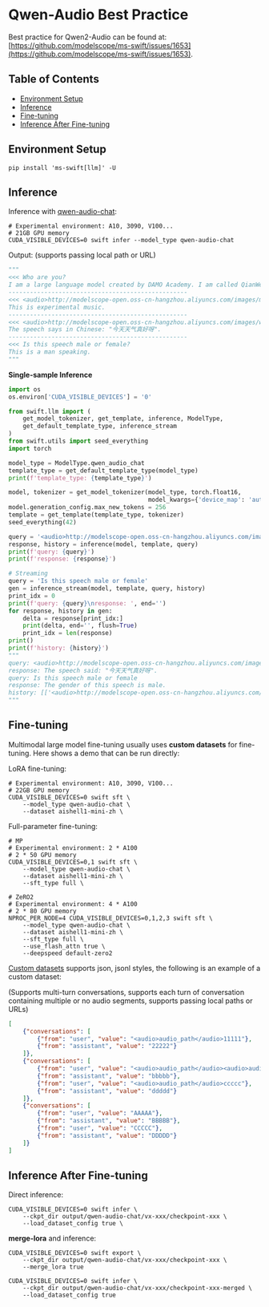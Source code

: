 # Qwen-Audio Best Practice

Best practice for Qwen2-Audio can be found at: [https://github.com/modelscope/ms-swift/issues/1653](https://github.com/modelscope/ms-swift/issues/1653).

## Table of Contents
- [Environment Setup](#environment-setup)
- [Inference](#inference)
- [Fine-tuning](#fine-tuning)
- [Inference After Fine-tuning](#inference-after-fine-tuning)

## Environment Setup
```shell
pip install 'ms-swift[llm]' -U
```

## Inference

Inference with [qwen-audio-chat](https://modelscope.cn/models/qwen/Qwen-Audio-Chat/summary):
```shell
# Experimental environment: A10, 3090, V100...
# 21GB GPU memory
CUDA_VISIBLE_DEVICES=0 swift infer --model_type qwen-audio-chat
```

Output: (supports passing local path or URL)
```python
"""
<<< Who are you?
I am a large language model created by DAMO Academy. I am called QianWen.
--------------------------------------------------
<<< <audio>http://modelscope-open.oss-cn-hangzhou.aliyuncs.com/images/music.wav</audio>What kind of music is this?
This is experimental music.
--------------------------------------------------
<<< <audio>http://modelscope-open.oss-cn-hangzhou.aliyuncs.com/images/weather.wav</audio>What did this speech say?
The speech says in Chinese: "今天天气真好呀".
--------------------------------------------------
<<< Is this speech male or female?
This is a man speaking.
"""
```

**Single-sample Inference**

```python
import os
os.environ['CUDA_VISIBLE_DEVICES'] = '0'

from swift.llm import (
    get_model_tokenizer, get_template, inference, ModelType,
    get_default_template_type, inference_stream
)
from swift.utils import seed_everything
import torch

model_type = ModelType.qwen_audio_chat
template_type = get_default_template_type(model_type)
print(f'template_type: {template_type}')

model, tokenizer = get_model_tokenizer(model_type, torch.float16,
                                       model_kwargs={'device_map': 'auto'})
model.generation_config.max_new_tokens = 256
template = get_template(template_type, tokenizer)
seed_everything(42)

query = '<audio>http://modelscope-open.oss-cn-hangzhou.aliyuncs.com/images/weather.wav</audio>What did this speech say'
response, history = inference(model, template, query)
print(f'query: {query}')
print(f'response: {response}')

# Streaming
query = 'Is this speech male or female'
gen = inference_stream(model, template, query, history)
print_idx = 0
print(f'query: {query}\nresponse: ', end='')
for response, history in gen:
    delta = response[print_idx:]
    print(delta, end='', flush=True)
    print_idx = len(response)
print()
print(f'history: {history}')
"""
query: <audio>http://modelscope-open.oss-cn-hangzhou.aliyuncs.com/images/weather.wav</audio>What did this speech say
response: The speech said: "今天天气真好呀".
query: Is this speech male or female
response: The gender of this speech is male.
history: [['<audio>http://modelscope-open.oss-cn-hangzhou.aliyuncs.com/images/weather.wav</audio>What did this speech say', 'The speech said: "今天天气真好呀".'], ['Is this speech male or female', 'The gender of this speech is male.']]
"""
```

## Fine-tuning
Multimodal large model fine-tuning usually uses **custom datasets** for fine-tuning. Here shows a demo that can be run directly:

LoRA fine-tuning:

```shell
# Experimental environment: A10, 3090, V100...
# 22GB GPU memory
CUDA_VISIBLE_DEVICES=0 swift sft \
    --model_type qwen-audio-chat \
    --dataset aishell1-mini-zh \
```

Full-parameter fine-tuning:
```shell
# MP
# Experimental environment: 2 * A100
# 2 * 50 GPU memory
CUDA_VISIBLE_DEVICES=0,1 swift sft \
    --model_type qwen-audio-chat \
    --dataset aishell1-mini-zh \
    --sft_type full \

# ZeRO2
# Experimental environment: 4 * A100
# 2 * 80 GPU memory
NPROC_PER_NODE=4 CUDA_VISIBLE_DEVICES=0,1,2,3 swift sft \
    --model_type qwen-audio-chat \
    --dataset aishell1-mini-zh \
    --sft_type full \
    --use_flash_attn true \
    --deepspeed default-zero2
```

[Custom datasets](../Instruction/Customization.md#-Recommended-Command-line-arguments) supports json, jsonl styles, the following is an example of a custom dataset:

(Supports multi-turn conversations, supports each turn of conversation containing multiple or no audio segments, supports passing local paths or URLs)

```json
[
    {"conversations": [
        {"from": "user", "value": "<audio>audio_path</audio>11111"},
        {"from": "assistant", "value": "22222"}
    ]},
    {"conversations": [
        {"from": "user", "value": "<audio>audio_path</audio><audio>audio_path2</audio><audio>audio_path3</audio>aaaaa"},
        {"from": "assistant", "value": "bbbbb"},
        {"from": "user", "value": "<audio>audio_path</audio>ccccc"},
        {"from": "assistant", "value": "ddddd"}
    ]},
    {"conversations": [
        {"from": "user", "value": "AAAAA"},
        {"from": "assistant", "value": "BBBBB"},
        {"from": "user", "value": "CCCCC"},
        {"from": "assistant", "value": "DDDDD"}
    ]}
]
```

## Inference After Fine-tuning
Direct inference:
```shell
CUDA_VISIBLE_DEVICES=0 swift infer \
    --ckpt_dir output/qwen-audio-chat/vx-xxx/checkpoint-xxx \
    --load_dataset_config true \
```

**merge-lora** and inference:
```shell
CUDA_VISIBLE_DEVICES=0 swift export \
    --ckpt_dir output/qwen-audio-chat/vx-xxx/checkpoint-xxx \
    --merge_lora true

CUDA_VISIBLE_DEVICES=0 swift infer \
    --ckpt_dir output/qwen-audio-chat/vx-xxx/checkpoint-xxx-merged \
    --load_dataset_config true
```
